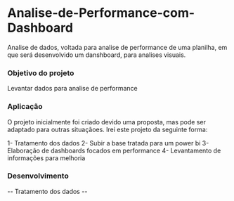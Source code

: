 # Analise-de-Performance-com-Dashboard
Analise de dados, voltada para analise de performance de uma planilha, em que será desenvolvido um danshboard, para analises visuais.

### Objetivo do projeto
Levantar dados para analise de performance

### Aplicação
O projeto inicialmente foi criado devido uma proposta, mas pode ser adaptado para outras situaçãoes. Irei este projeto da seguinte forma:

1- Tratamento dos dados
2- Subir a base tratada para um power bi
3- Elaboração de dashboards focados em performance
4- Levantamento de informações para melhoria

### Desenvolvimento

-- Tratamento dos dados --

